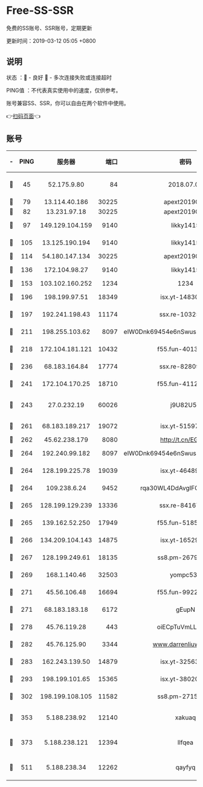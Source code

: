 # Free-SS-SSR

免费的SS账号、SSR账号，定期更新

更新时间：2019-03-12 05:05 +0800

## 说明

状态     ：🙂 - 良好 🙁 - 多次连接失败或连接超时

PING值   ：不代表真实使用中的速度，仅供参考。

账号兼容SS、SSR，你可以自由在两个软件中使用。

👉[扫码页面](https://liesauer.github.io/Free-SS-SSR/)👈

## 账号

|-|PING|服务器|端口|密码|加密方式|区域|
|:----:|:----:|:-----:|-----:|:----:|:----:|:----:|
|🙂|45|52.175.9.80|84|2018.07.07|chacha20-ietf-poly1305|HK|
|🙂|79|13.114.40.186|30225|apext2019006|chacha20|JP|
|🙂|82|13.231.97.18|30225|apext2019006|chacha20|JP|
|🙂|97|149.129.104.159|9140|likky1415|aes-256-cfb|HK|
|🙂|105|13.125.190.194|9140|likky1415|aes-256-cfb|KR|
|🙂|114|54.180.147.134|30225|apext2019006|chacha20|KR|
|🙂|136|172.104.98.27|9140|likky1415|aes-256-cfb|JP|
|🙂|153|103.102.160.252|1234|1234|rc4-md5|JP|
|🙂|196|198.199.97.51|18349|isx.yt-14830718|aes-256-cfb|US|
|🙂|197|192.241.198.43|11174|ssx.re-10325861|aes-256-cfb|US|
|🙂|211|198.255.103.62|8097|eIW0Dnk69454e6nSwuspv9DmS201tQ0D|aes-256-cfb|US|
|🙂|218|172.104.181.121|10432|f55.fun-40137909|aes-256-cfb|SG|
|🙂|236|68.183.164.84|17774|ssx.re-82809807|aes-256-cfb|US|
|🙂|241|172.104.170.25|18710|f55.fun-41127984|aes-256-cfb|SG|
|🙂|243|27.0.232.19|60026|j9U82U53|xchacha20-ietf-poly1305|HK|
|🙂|261|68.183.189.217|19072|isx.yt-51597603|aes-256-cfb|SG|
|🙂|262|45.62.238.179|8080|http://t.cn/EGJIyrl|rc4-md5|CA|
|🙂|264|192.240.99.182|8097|eIW0Dnk69454e6nSwuspv9DmS201tQ0D|aes-256-cfb|US|
|🙂|264|128.199.225.78|19039|isx.yt-46489348|aes-256-cfb|SG|
|🙂|264|109.238.6.24|9452|rqa30WL4DdAvgIFG6Fs3znzTa|aes-256-cfb|FR|
|🙂|265|128.199.129.239|13336|ssx.re-84167135|aes-256-cfb|SG|
|🙂|265|139.162.52.250|17949|f55.fun-51854536|aes-256-cfb|SG|
|🙂|266|134.209.104.143|14875|isx.yt-16529863|aes-256-cfb|SG|
|🙂|267|128.199.249.61|18135|ss8.pm-26798832|aes-256-cfb|SG|
|🙂|269|168.1.140.46|32503|yompc535|aes-256-cfb|AU|
|🙂|271|45.56.106.48|16694|f55.fun-99229922|aes-256-cfb|US|
|🙂|271|68.183.183.18|6172|gEupN|aes-256-cfb|SG|
|🙂|278|45.76.119.28|443|oiECpTuVmLLxk4Ts|aes-256-cfb|AU|
|🙂|282|45.76.125.90|3344|www.darrenliuwei.com|aes-256-cfb|AU|
|🙂|283|162.243.139.50|14879|isx.yt-32563801|aes-256-cfb|US|
|🙂|293|198.199.101.65|15365|isx.yt-38020728|aes-256-cfb|US|
|🙂|302|198.199.108.105|11582|ss8.pm-27159085|aes-256-cfb|US|
|🙂|353|5.188.238.92|12140|xakuaq|chacha20-ietf-poly1305|BR|
|🙂|373|5.188.238.121|12394|llfqea|chacha20-ietf-poly1305|BR|
|🙂|511|5.188.238.34|12262|qayfyq|chacha20-ietf-poly1305|BR|
